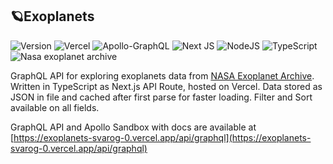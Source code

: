 ## 🪐Exoplanets
![Version](https://img.shields.io/badge/dynamic/json?color=green&label=exoplanets&prefix=v&query=version&url=https%3A%2F%2Fraw.githubusercontent.com%2Fsvarog-0%2Fexoplanets%2Fmain%2Fpackage.json)
![Vercel](https://img.shields.io/badge/vercel-%23000000.svg?logo=vercel&logoColor=white)
![Apollo-GraphQL](https://img.shields.io/badge/-ApolloGraphQL-311C87?logo=apollo-graphql)
![Next JS](https://img.shields.io/badge/Next-black?logo=next.js&logoColor=white)
![NodeJS](https://img.shields.io/badge/node.js-6DA55F?logo=node.js&logoColor=white)
![TypeScript](https://img.shields.io/badge/typescript-%23007ACC.svg?logo=typescript&logoColor=white)
![Nasa exoplanet archive](https://img.shields.io/badge/-Exoplanets%20archive-0b3d91?logo=nasa&logoColor=white)


GraphQL API for exploring exoplanets data from [NASA Exoplanet Archive](https://exoplanetarchive.ipac.caltech.edu/). Written in TypeScript as Next.js API Route, hosted on Vercel. Data stored as JSON in file and cached after first parse for faster loading. Filter and Sort available on all fields.

GraphQL API and Apollo Sandbox with docs are available at [https://exoplanets-svarog-0.vercel.app/api/graphql](https://exoplanets-svarog-0.vercel.app/api/graphql)


